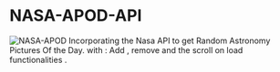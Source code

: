 # NASA-APOD-API
![NASA-APOD](https://i.imgur.com/3CDSe5i.png)
Incorporating the Nasa API to get Random Astronomy Pictures Of the Day.  with : Add , remove and the scroll on load functionalities .

